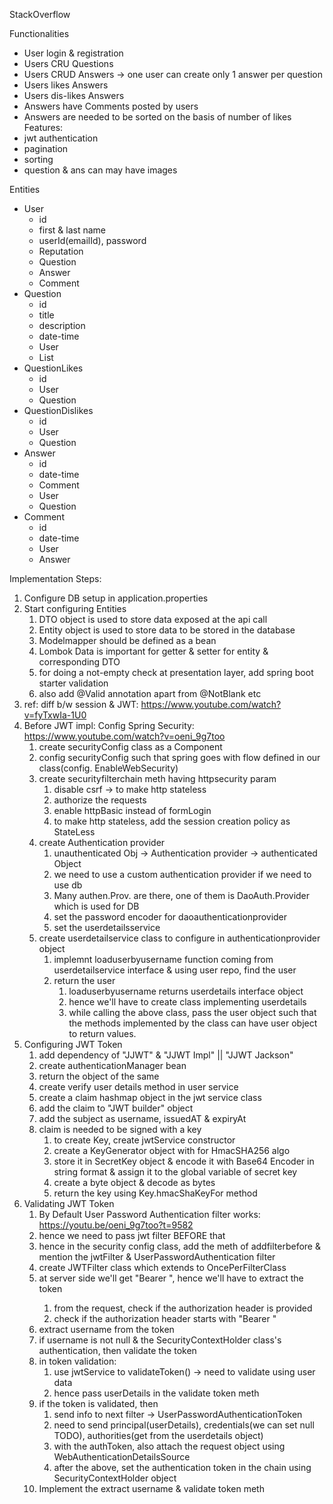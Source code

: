 StackOverflow

Functionalities
- User login & registration
- Users CRU Questions
- Users CRUD Answers -> one user can create only 1 answer per question
- Users likes Answers
- Users dis-likes Answers
- Answers have Comments posted by users
- Answers are needed to be sorted on the basis of number of likes
Features:
- jwt authentication
- pagination
- sorting
- question & ans can may have images

Entities
- User
  - id
  - first & last name
  - userId(emailId), password
  - Reputation
  - Question
  - Answer
  - Comment
- Question
  - id
  - title
  - description
  - date-time
  - User
  - List<Answers>
- QuestionLikes
  - id
  - User
  - Question
- QuestionDislikes
  - id
  - User
  - Question
- Answer
  - id
  - date-time
  - Comment
  - User
  - Question
- Comment
  - id
  - date-time
  - User
  - Answer

Implementation Steps:
1) Configure DB setup in application.properties
2) Start configuring Entities
   1) DTO object is used to store data exposed at the api call
   2) Entity object is used to store data to be stored in the database
   3) Modelmapper should be defined as a bean
   4) Lombok Data is important for getter & setter for entity & corresponding DTO
   5) for doing a not-empty check at presentation layer, add spring boot starter validation
   6) also add @Valid annotation apart from @NotBlank etc
3) ref: diff b/w session & JWT: https://www.youtube.com/watch?v=fyTxwIa-1U0
4) Before JWT impl: Config Spring Security: https://www.youtube.com/watch?v=oeni_9g7too
   1) create securityConfig class as a Component
   2) config securityConfig such that spring goes with flow defined in our class(config. EnableWebSecurity)
   2) create securityfilterchain meth having httpsecurity param
      1) disable csrf -> to make http stateless
      2) authorize the requests
      3) enable httpBasic instead of formLogin
      4) to make http stateless, add the session creation policy as StateLess
   3) create Authentication provider
      1) unauthenticated Obj -> Authentication provider -> authenticated Object
      2) we need to use a custom authentication provider if we need to use db
      3) Many authen.Prov. are there, one of them is DaoAuth.Provider which is used for DB
      4) set the password encoder for daoauthenticationprovider
      5) set the userdetailsservice
   4) create userdetailservice class to configure in authenticationprovider object
      1) implemnt loaduserbyusername function coming from userdetailservice interface & using user repo, find the user
      2) return the user
         1) loaduserbyusername returns userdetails interface object 
         2) hence we'll have to create class implementing userdetails
         3) while calling the above class, pass the user object such that the methods implemented by the class can 
         have user object to return values.
5) Configuring JWT Token
   1) add dependency of "JJWT" & "JJWT Impl" || "JJWT Jackson"
   2) create authenticationManager bean
   3) return the object of the same
   4) create verify user details method in user service
   5) create a claim hashmap object in the jwt service class
   6) add the claim to "JWT builder" object
   7) add the subject as username, issuedAT & expiryAt
   8) claim is needed to be signed with a key
      1) to create Key, create jwtService constructor
      2) create a KeyGenerator object with for HmacSHA256 algo
      3) store it in SecretKey object & encode it with Base64 Encoder in string format & assign it to the 
      global variable of secret key
      4) create a byte object & decode as bytes
      5) return the key using Key.hmacShaKeyFor method
6) Validating JWT Token
   1) By Default User Password Authentication filter works: https://youtu.be/oeni_9g7too?t=9582
   2) hence we need to pass jwt filter BEFORE that
   3) hence in the security config class, 
   add the meth of addfilterbefore & mention the jwtFilter & UserPasswordAuthentication filter
   4) create JWTFilter class which extends to OncePerFilterClass
   5) at server side we'll get "Bearer <token>", hence we'll have to extract the token
      1) from the request, check if the authorization header is provided
      2) check if the authorization header starts with "Bearer "
   6) extract username from the token
   7) if username is not null & the SecurityContextHolder class's authentication, then validate the token
   8) in token validation: 
      1) use jwtService to validateToken() -> need to validate using user data
      2) hence pass userDetails in the validate token meth
   9) if the token is validated, then
      1) send info to next filter -> UserPasswordAuthenticationToken
      2) need to send principal(userDetails), credentials(we can set null TODO), authorities(get from the userdetails object)
      3) with the authToken, also attach the request object using WebAuthenticationDetailsSource
      4) after the above, set the authentication token in the chain using SecurityContextHolder object
   10) Implement the extract username & validate token meth 